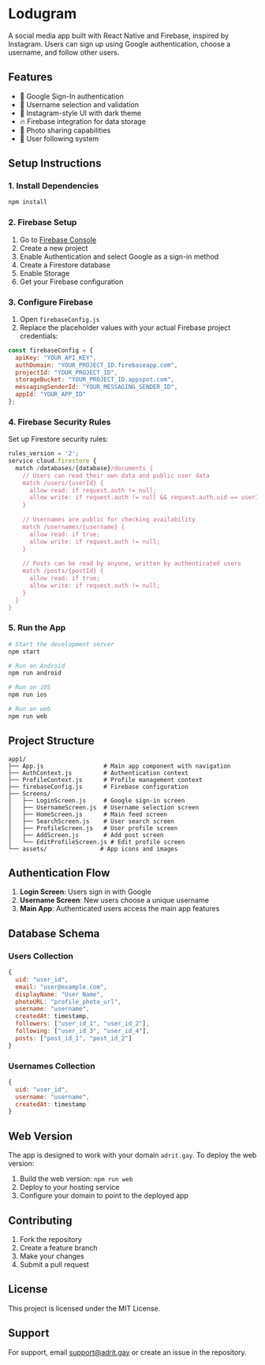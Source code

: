 # Lodugram

A social media app built with React Native and Firebase, inspired by Instagram. Users can sign up using Google authentication, choose a username, and follow other users.

## Features

- 🔐 Google Sign-In authentication
- 👤 Username selection and validation
- 📱 Instagram-style UI with dark theme
- 🔥 Firebase integration for data storage
- 📸 Photo sharing capabilities
- 👥 User following system

## Setup Instructions

### 1. Install Dependencies

```bash
npm install
```

### 2. Firebase Setup

1. Go to [Firebase Console](https://console.firebase.google.com/)
2. Create a new project
3. Enable Authentication and select Google as a sign-in method
4. Create a Firestore database
5. Enable Storage
6. Get your Firebase configuration

### 3. Configure Firebase

1. Open `firebaseConfig.js`
2. Replace the placeholder values with your actual Firebase project credentials:

```javascript
const firebaseConfig = {
  apiKey: "YOUR_API_KEY",
  authDomain: "YOUR_PROJECT_ID.firebaseapp.com",
  projectId: "YOUR_PROJECT_ID",
  storageBucket: "YOUR_PROJECT_ID.appspot.com",
  messagingSenderId: "YOUR_MESSAGING_SENDER_ID",
  appId: "YOUR_APP_ID"
};
```

### 4. Firebase Security Rules

Set up Firestore security rules:

```javascript
rules_version = '2';
service cloud.firestore {
  match /databases/{database}/documents {
    // Users can read their own data and public user data
    match /users/{userId} {
      allow read: if request.auth != null;
      allow write: if request.auth != null && request.auth.uid == userId;
    }
    
    // Usernames are public for checking availability
    match /usernames/{username} {
      allow read: if true;
      allow write: if request.auth != null;
    }
    
    // Posts can be read by anyone, written by authenticated users
    match /posts/{postId} {
      allow read: if true;
      allow write: if request.auth != null;
    }
  }
}
```

### 5. Run the App

```bash
# Start the development server
npm start

# Run on Android
npm run android

# Run on iOS
npm run ios

# Run on web
npm run web
```

## Project Structure

```
app1/
├── App.js                 # Main app component with navigation
├── AuthContext.js         # Authentication context
├── ProfileContext.js      # Profile management context
├── firebaseConfig.js      # Firebase configuration
├── Screens/
│   ├── LoginScreen.js     # Google sign-in screen
│   ├── UsernameScreen.js  # Username selection screen
│   ├── HomeScreen.js      # Main feed screen
│   ├── SearchScreen.js    # User search screen
│   ├── ProfileScreen.js   # User profile screen
│   ├── AddScreen.js       # Add post screen
│   └── EditProfileScreen.js # Edit profile screen
└── assets/               # App icons and images
```

## Authentication Flow

1. **Login Screen**: Users sign in with Google
2. **Username Screen**: New users choose a unique username
3. **Main App**: Authenticated users access the main app features

## Database Schema

### Users Collection
```javascript
{
  uid: "user_id",
  email: "user@example.com",
  displayName: "User Name",
  photoURL: "profile_photo_url",
  username: "username",
  createdAt: timestamp,
  followers: ["user_id_1", "user_id_2"],
  following: ["user_id_3", "user_id_4"],
  posts: ["post_id_1", "post_id_2"]
}
```

### Usernames Collection
```javascript
{
  uid: "user_id",
  username: "username",
  createdAt: timestamp
}
```

## Web Version

The app is designed to work with your domain `adrit.gay`. To deploy the web version:

1. Build the web version: `npm run web`
2. Deploy to your hosting service
3. Configure your domain to point to the deployed app

## Contributing

1. Fork the repository
2. Create a feature branch
3. Make your changes
4. Submit a pull request

## License

This project is licensed under the MIT License.

## Support

For support, email support@adrit.gay or create an issue in the repository. 
